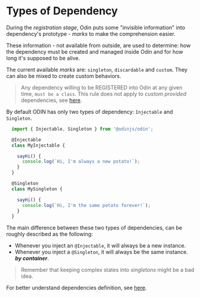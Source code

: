 # Types of Dependency

During the *registration stage*, Odin puts some "invisible information" into dependency's prototype - *marks* to make the comprehension easier.

These information - not available from outside, are used to determine: how the dependency must be created and managed inside Odin and for how long it's supposed to be alive.

The current available *marks* are: `singleton`, `discardable` and `custom`. They can also be mixed to create custom behaviors.

> Any dependency willing to be REGISTERED into Odin at any given time, `must be a class`.
> This rule does not apply to *custom provided* dependencies, see [here](./Container-and-customprovider#custom-provider).

By default ODIN has only two types of dependency: `Injectable` and `Singleton`.

```javascript
  import { Injectable, Singleton } from '@odinjs/odin';

  @Injectable
  class MyInjectable {

    sayHi() {
      console.log(`Hi, I'm always a new potato!`);
    }
  }

  @Singleton
  class MySingleton {

    sayHi() {
      console.log(`Hi, I'm the same potato forever!`);
    }
  }
```

The main difference between these two types of dependencies, can be roughly described as the following:

- Whenever you inject an `@Injectable`, it will always be a new instance. 
- Whenever you inject a `@Singleton`, it will always be the same instance. ***by container***.

> Remember that keeping complex states into *singletons* might be a bad idea.

For better understand dependencies definition, see [here](./How-to-define-a-dependency#injectable).
